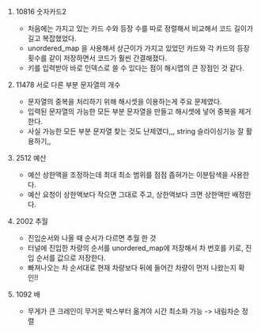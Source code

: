 1. 10816 숫자카드2
    - 처음에는 가지고 있는 카드 수와 등장 수를 따로 정렬해서 비교해서 코드 길이가 길고 복잡했었다.
    - unordered_map 을 사용해서 상근이가 가지고 있었던 카드와 각 카드의 등장 횟수를 같이 저장하면서 코드가 훨씬 간결해졌다.
    - 키를 입력받아 바로 인덱스로 쓸 수 있다는 점이 해시맵의 큰 장점인 것 같다.

2. 11478 서로 다른 부분 문자열의 개수
    - 문자열의 중복을 처리하기 위해 해시셋을 이용하는게 주요 문제였다.
    - 입력된 문자열의 가능한 모든 부분 문자열을 만들고 해시셋에 넣어 중복을 제거한다.
    - 사실 가능한 모든 부분 문자열 찾는 것도 난제였다,,, string 슬라이싱기능 잘 활용하기,,

3. 2512 예산
    - 예산 상한액을 조정하는데 최대 최소 범위를 점점 좁혀가는 이분탐색을 사용한다.
    - 예산 요청이 상한액보다 작으면 그대로 주고, 상한액보다 크면 상한액만 배정한다.


4. 2002 추월
    - 진입순서와 나올 때 순서가 다르면 추월 한 것
    - 터널에 진입한 차량의 순서를 unordered_map에 저장해서 차 번호를 키로, 진입 순서를 값으로 저장한다.
    - 빠져나오는 차 순서대로 현재 차량보다 뒤에 들어간 차량이 먼저 나왔는지 확인!!

5. 1092 배
    - 무게가 큰 크레인이 무거운 박스부터 옮겨야 시간 최소화 가능
    -> 내림차순 정렬